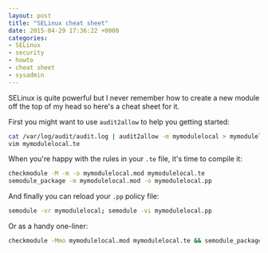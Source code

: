 ```yaml
---
layout: post
title: "SELinux cheat sheet"
date: 2015-04-29 17:36:22 +0000
categories:
- SELinux
- security
- howto
- cheat sheet
- sysadmin
---
```


SELinux is quite powerful but I never remember how to create a new module off the top of my head so here's a cheat sheet for it.

First you might want to use `audit2allow` to help you getting started:

```bash
cat /var/log/audit/audit.log | audit2allow -m mymodulelocal > mymodulelocal.te
vim mymodulelocal.te
```

When you're happy with the rules in your `.te` file, it's time to compile it:

```bash
checkmodule -M -m -o mymodulelocal.mod mymodulelocal.te
semodule_package -m mymodulelocal.mod -o mymodulelocal.pp
```

And finally you can reload your `.pp` policy file:

```bash
semodule -vr mymodulelocal; semodule -vi mymodulelocal.pp
```

Or as a handy one-liner:

```bash
checkmodule -Mmo mymodulelocal.mod mymodulelocal.te && semodule_package -m mymodulelocal.mod -o mymodulelocal.pp && (semodule -vr mymodulelocal || true) && semodule -vi mymodulelocal.pp
```

